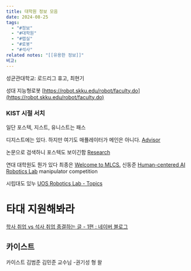 ```yaml
---
title: 대학원 정보 모음
date: 2024-08-25
tags:
  - "#정보"
  - "#대학원"
  - "#랩실"
  - "#로봇"
  - "#석사"
related notes: "[[유용한 정보]]"
비고:
---
```

성균관대학교: 로드리그 휴고, 최현기

성대 지능형로봇
[https://robot.skku.edu/robot/faculty.do](https://robot.skku.edu/robot/faculty.do)

### KIST 시절 서치

일단 포스텍, 지스트, 유니스트는 패스

디지스트에는 있다. 하지만 여기도 매퓰레이터가 메인은 아니다.
[Advisor](http://control.dgist.ac.kr/web/advisor/)

논문으로 검색하니 포스텍도 보이긴함
[Research](https://sites.google.com/view/postechctrl/research)

연대 대학원도 뭔가 있다
최종은
[Welcome to MLCS.](https://mlcs.yonsei.ac.kr/#RESEARCH)
신동준
[Human-centered AI Robotics Lab](https://hcr.yonsei.ac.kr/research.html)
manipulator competition

시립대도 있누
[UOS Robotics Lab - Topics](https://sites.google.com/view/uos-robotics/research/topics)

# 타대 지원해봐라
[학사 취업 vs 석사 취업 종결하는 글 - 1편 : 네이버 블로그](https://m.blog.naver.com/star2134/223513861003)



## 카이스트
카이스트
김범준 김민준 교수님
-권기성 형 왈